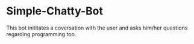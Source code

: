 # Simple-Chatty-Bot
This bot inititates a coversation with the user and asks him/her questions regarding programming too.
